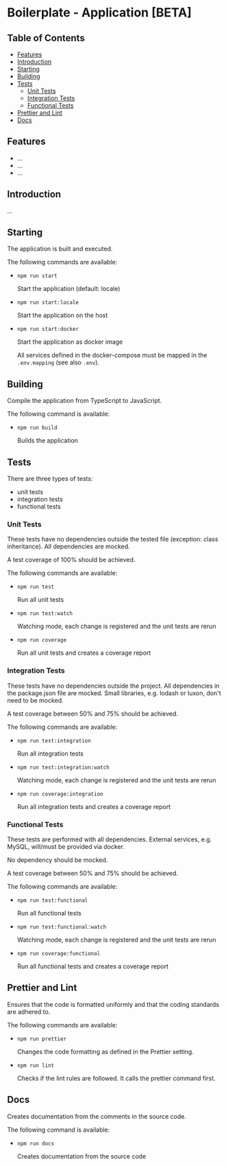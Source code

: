 # Boilerplate - Application [BETA]

## Table of Contents

- [Features](#features)
- [Introduction](#introduction)
- [Starting](#starting)
- [Building](#building)
- [Tests](#tests)
  - [Unit Tests](#unit-tests)
  - [Integration Tests](#integration-tests)
  - [Functional Tests](#functional-tests)
- [Prettier and Lint](#prettier-and-lint)
- [Docs](#docs)

## Features

- ...
- ...
- ...

## Introduction

...

## Starting

The application is built and executed.

The following commands are available:

- `npm run start`

  Start the application (default: locale)

- `npm run start:locale`

  Start the application on the host

- `npm run start:docker`

  Start the application as docker image

  All services defined in the docker-compose must be mapped in the `.env.mapping` (see also `.env`).

## Building

Compile the application from TypeScript to JavaScript.

The following command is available:

- `npm run build`

  Builds the application

## Tests

There are three types of tests:

- unit tests
- integration tests
- functional tests

### Unit Tests

These tests have no dependencies outside the tested file (exception: class inheritance). All dependencies are mocked.

A test coverage of 100% should be achieved.

The following commands are available:

- `npm run test`

  Run all unit tests

- `npm run test:watch`

  Watching mode, each change is registered and the unit tests are rerun

- `npm run coverage`

  Run all unit tests and creates a coverage report

### Integration Tests

These tests have no dependencies outside the project. All dependencies in the package.json file are mocked.
Small libraries, e.g. lodash or luxon, don't need to be mocked.

A test coverage between 50% and 75% should be achieved.

The following commands are available:

- `npm run test:integration`

  Run all integration tests

- `npm run test:integration:watch`

  Watching mode, each change is registered and the unit tests are rerun

- `npm run coverage:integration`

  Run all integration tests and creates a coverage report

### Functional Tests

These tests are performed with all dependencies. External services, e.g. MySQL, will/must be provided via docker.

No dependency should be mocked.

A test coverage between 50% and 75% should be achieved.

The following commands are available:

- `npm run test:functional`

  Run all functional tests

- `npm run test:functional:watch`

  Watching mode, each change is registered and the unit tests are rerun

- `npm run coverage:functional`

  Run all functional tests and creates a coverage report

## Prettier and Lint

Ensures that the code is formatted uniformly and that the coding standards are adhered to.

The following commands are available:

- `npm run prettier`

  Changes the code formatting as defined in the Prettier setting.

- `npm run lint`

  Checks if the lint rules are followed. It calls the prettier command first.

## Docs

Creates documentation from the comments in the source code.

The following command is available:

- `npm run docs`

  Creates documentation from the source code
